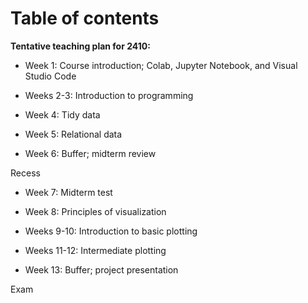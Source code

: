 # Table of contents

**Tentative teaching plan for 2410:**

+ Week 1: Course introduction; Colab, Jupyter Notebook, and Visual Studio Code

+ Weeks 2-3: Introduction to programming

+ Week 4: Tidy data

+ Week 5: Relational data

+ Week 6: Buffer; midterm review

Recess

+ Week 7: Midterm test

+ Week 8: Principles of visualization

+ Weeks 9-10: Introduction to basic plotting

+ Weeks 11-12: Intermediate plotting

+ Week 13: Buffer; project presentation

Exam
